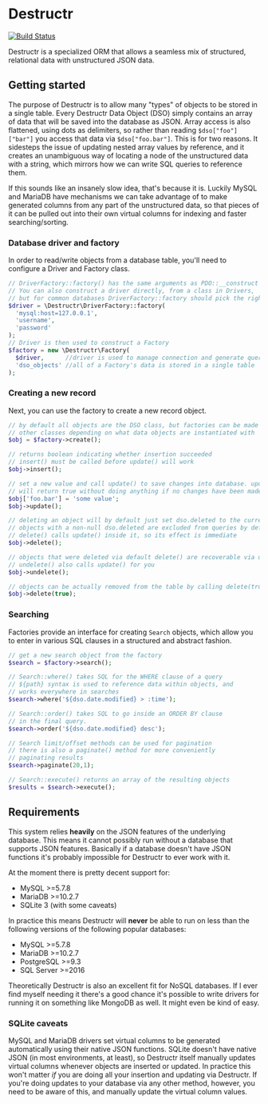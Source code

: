 # Destructr

[![Build Status](https://travis-ci.org/jobyone/destructr.svg?branch=main)](https://travis-ci.org/jobyone/destructr)

Destructr is a specialized ORM that allows a seamless mix of structured, relational data with unstructured JSON data.

## Getting started

The purpose of Destructr is to allow many "types" of objects to be stored in a single table.
Every Destructr Data Object (DSO) simply contains an array of data that will be saved into the database as JSON.
Array access is also flattened, using dots as delimiters, so rather than reading `$dso["foo"]["bar"]` you access that data via `$dso["foo.bar"]`.
This is for two reasons.
It sidesteps the issue of updating nested array values by reference, and it creates an unambiguous way of locating a node of the unstructured data with a string, which mirrors how we can write SQL queries to reference them.

If this sounds like an insanely slow idea, that's because it is.
Luckily MySQL and MariaDB have mechanisms we can take advantage of to make generated columns from any part of the unstructured data, so that pieces of it can be pulled out into their own virtual columns for indexing and faster searching/sorting.

### Database driver and factory

In order to read/write objects from a database table, you'll need to configure a Driver and Factory class.

```php
// DriverFactory::factory() has the same arguments as PDO::__construct
// You can also construct a driver directly, from a class in Drivers,
// but for common databases DriverFactory::factory should pick the right class
$driver = \Destructr\DriverFactory::factory(
  'mysql:host=127.0.0.1',
  'username',
  'password'
);
// Driver is then used to construct a Factory
$factory = new \Destructr\Factory(
  $driver,      //driver is used to manage connection and generate queries
  'dso_objects' //all of a Factory's data is stored in a single table
);
```

### Creating a new record

Next, you can use the factory to create a new record object.

```php
// by default all objects are the DSO class, but factories can be made to use
// other classes depending on what data objects are instantiated with
$obj = $factory->create();

// returns boolean indicating whether insertion succeeded
// insert() must be called before update() will work
$obj->insert();

// set a new value and call update() to save changes into database. update()
// will return true without doing anything if no changes have been made.
$obj['foo.bar'] = 'some value';
$obj->update();

// deleting an object will by default just set dso.deleted to the current time
// objects with a non-null dso.deleted are excluded from queries by default
// delete() calls update() inside it, so its effect is immediate
$obj->delete();

// objects that were deleted via default delete() are recoverable via undelete()
// undelete() also calls update() for you
$obj->undelete();

// objects can be actually removed from the table by calling delete(true)
$obj->delete(true);
```

### Searching

Factories provide an interface for creating `Search` objects, which allow you to enter in various SQL clauses in a structured and abstract fashion.

```php
// get a new search object from the factory
$search = $factory->search();

// Search::where() takes SQL for the WHERE clause of a query
// ${path} syntax is used to reference data within objects, and
// works everywhere in searches
$search->where('${dso.date.modified} > :time');

// Search::order() takes SQL to go inside an ORDER BY clause
// in the final query.
$search->order('${dso.date.modified} desc');

// Search limit/offset methods can be used for pagination
// there is also a paginate() method for more conveniently
// paginating results
$search->paginate(20,1);

// Search::execute() returns an array of the resulting objects
$results = $search->execute();
```

## Requirements

This system relies **heavily** on the JSON features of the underlying database.
This means it cannot possibly run without a database that supports JSON features.
Basically if a database doesn't have JSON functions it's probably impossible for Destructr to ever work with it.

At the moment there is pretty decent support for:

* MySQL >=5.7.8
* MariaDB >=10.2.7
* SQLite 3 (with some caveats)

In practice this means Destructr will **never** be able to run on less than the following versions of the following popular databases:

* MySQL >=5.7.8
* MariaDB >=10.2.7
* PostgreSQL >=9.3
* SQL Server >=2016

Theoretically Destructr is also an excellent fit for NoSQL databases.
If I ever find myself needing it there's a good chance it's possible to write drivers for running it on something like MongoDB as well.
It might even be kind of easy.

### SQLite caveats

MySQL and MariaDB drivers set virtual columns to be generated automatically using their native JSON functions.
SQLite doesn't have native JSON (in most environments, at least), so Destructr itself manually updates virtual columns whenever objects are inserted or updated.
In practice this won't matter *if* you are doing all your insertion and updating via Destructr.
If you're doing updates to your database via any other method, however, you need to be aware of this, and manually update the virtual column values.
